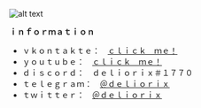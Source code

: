 ![alt text][logo]

[logo]: https://i.imgur.com/VWuvFrt.jpg "Logo title"

**ｉｎｆｏｒｍａｔｉｏｎ**
+ ｖｋｏｎｔａｋｔｅ：　[ｃｌｉｃｋ　ｍｅ！](https://vk.com/deliorix)
+ ｙｏｕｔｕｂｅ：　[ｃｌｉｃｋ　ｍｅ！](https://www.youtube.com/channel/UCstppbb4vnaWvv2pha-7big)
+ ｄｉｓｃｏｒｄ：　ｄｅｌｉｏｒｉｘ＃１７７０
+ ｔｅｌｅｇｒａｍ：　[＠ｄｅｌｉｏｒｉｘ](https://t.me/deliorix)
+ ｔｗｉｔｔｅｒ：　[＠ｄｅｌｉｏｒｉｘ](https://twitter.com/deliorix)
